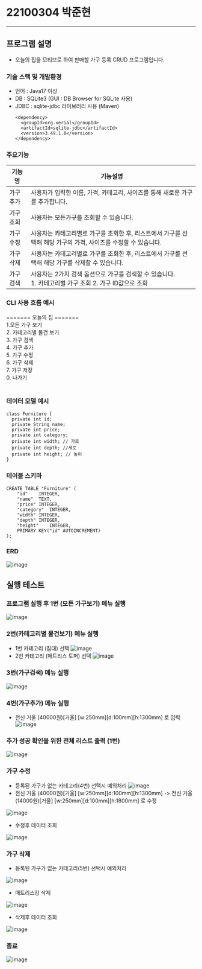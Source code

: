 # 22100304 박준현
---

## 프로그램 설명
- 오늘의 집을 모티브로 하여 판매할 가구 등록 CRUD 프로그램입니다.
### 기술 스택 및 개발환경
- 언어 : Java17 이상
- DB : SQLite3 (GUI : DB Browser for SQLite 사용)
- JDBC : sqlite-jdbc 라이브러리 사용 (Maven)
  ```
  <dependency>
    <groupId>org.xerial</groupId>
    <artifactId>sqlite-jdbc</artifactId>
    <version>3.49.1.0</version>
  </dependency>
  ```
### 주요기능

| 기능명 | 기능설명 |
| --- | ---------------- |
| 가구 추가 | 사용자가 입력한 이름, 가격, 카테고리, 사이즈를 통해 새로운 가구를 추가합니다. |
| 기구 조회 | 사용자는 모든가구를 조회할 수 있습니다.|
| 가구 수정 | 사용자는 카테고리별로 가구를 조회한 후, 리스트에서 가구를 선택해 해당 가구의 가격, 사이즈를 수정할 수 있습니다.|
| 가구 삭제 | 사용자는 카테고리별로 가구를 조회한 후, 리스트에서 가구를 선택해 해당 가구를 삭제할 수 있습니다.|
| 가구 검색 | 사용자는 2가지 검색 옵션으로 가구를 검색할 수 있습니다.<br>1. 카테고리별 가구 조회 2. 가구 ID값으로 조회 |

### CLI 사용 흐름 예시
======= 오늘의 집 =======<br>
1.모든 가구 보기<br>
2. 카테고리별 물건 보기<br>
3. 가구 검색<br>
4. 가구 추가<br>
5. 가구 수정<br>
6. 가구 삭제<br>
7. 가구 저장<br>
0. 나가기<br><br>
### 데이터 모델 예시
```
class Furniture {
  private int id;
  private String name;
  private int price;
  private int category;
  private int width; // 가로
  private int depth; //세로
  private int height; // 높이
}
```
### 테이블 스키마
```
CREATE TABLE "Furniture" (
	"id"	INTEGER,
	"name"	TEXT,
	"price"	INTEGER,
	"category"	INTEGER,
	"width"	INTEGER,
	"depth"	INTEGER,
	"height"	INTEGER,
	PRIMARY KEY("id" AUTOINCREMENT)
);
```
### ERD
![image](https://github.com/user-attachments/assets/359df1c4-bfc8-439e-82bc-e60308d2a508)


## 실행 테스트
### 프로그램 실행 후 1번 (모든 가구보기) 메뉴 실행
![image](https://github.com/user-attachments/assets/5627c9fc-6b67-4767-9188-3335a0e14305)
### 2번(카테고리별 물건보기) 메뉴 실행
- 1번 카테고리 (침대) 선택
![image](https://github.com/user-attachments/assets/6b81eb5c-7b2e-4411-9c91-10c1748b13cf)
- 2번 카테고리 (매트리스 토퍼) 선택
![image](https://github.com/user-attachments/assets/efe6c8a7-f7c6-4441-8a30-fe36148005d4)
### 3번(가구검색) 메뉴 실행
![image](https://github.com/user-attachments/assets/1c963b33-1788-4d9d-a22d-17c9402a3ab2)
### 4번(가구추가) 메뉴 실행
- 전신 거울 (40000원)[거울] [w:250mm][d:100mm][h:1300mm] 로 입력
![image](https://github.com/user-attachments/assets/7831db17-5eb2-4c05-94e2-8f03504d8b2c)
### 추가 성공 확인을 위한 전체 리스트 출력 (1번)
![image](https://github.com/user-attachments/assets/d5e7a8c5-f47a-4da6-bb74-465cdb85432c)
### 가구 수정
- 등록된 가구가 없는 카테고리(4번) 선택시 예외처리
![image](https://github.com/user-attachments/assets/a5742a28-8cc4-486b-b5d5-6e48549c86b1)
- 전신 거울 (40000원)[거울] [w:250mm][d:100mm][h:1300mm]
-> 전신 거울 (14000원)[거울] [w:250mm][d:100mm][h:1800mm] 로 수정

![image](https://github.com/user-attachments/assets/1a0f129d-6680-4f6c-b943-1d22fc52cacd)
- 수정후 데이터 조회

![image](https://github.com/user-attachments/assets/a0ca21f4-c231-4b70-abc3-51f5be6fdd4f)
### 가구 삭제
- 등록된 가구가 없는 카테고리(5번) 선택시 예외처리

![image](https://github.com/user-attachments/assets/77991f8a-5b93-4c0b-87df-d3d79a4d1208)
- 매트리스킹 삭제

![image](https://github.com/user-attachments/assets/fc9dc5f9-0aaa-44a4-85a4-6cb0a7002176)
- 삭제후 데이터 조회

![image](https://github.com/user-attachments/assets/9f87d908-eb45-4de0-8495-8f15cc91f1d5)
### 종료

![image](https://github.com/user-attachments/assets/d3dc9103-e6ec-4e5f-a28f-c213b04ef263)





